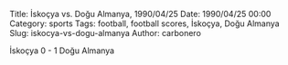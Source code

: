 Title: İskoçya vs. Doğu Almanya, 1990/04/25
Date: 1990/04/25 00:00
Category: sports
Tags: football, football scores, İskoçya, Doğu Almanya
Slug: iskocya-vs-dogu-almanya
Author: carbonero


İskoçya 0 - 1 Doğu Almanya
